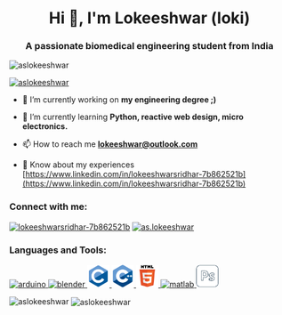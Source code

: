 <h1 align="center">Hi 👋, I'm Lokeeshwar (loki)</h1>
<h3 align="center">A passionate biomedical engineering student from India</h3>

<p align="left"> <img src="https://komarev.com/ghpvc/?username=aslokeeshwar&label=Profile%20views&color=0e75b6&style=flat" alt="aslokeeshwar" /> </p>

<p align="left"> <a href="https://github.com/ryo-ma/github-profile-trophy"><img src="https://github-profile-trophy.vercel.app/?username=aslokeeshwar" alt="aslokeeshwar" /></a> </p>

- 🔭 I’m currently working on **my engineering degree ;)**

- 🌱 I’m currently learning **Python, reactive web design, micro electronics.**

- 📫 How to reach me **lokeeshwar@outlook.com**

- 📄 Know about my experiences [https://www.linkedin.com/in/lokeeshwarsridhar-7b862521b](https://www.linkedin.com/in/lokeeshwarsridhar-7b862521b)

<h3 align="left">Connect with me:</h3>
<p align="left">
<a href="https://linkedin.com/in/lokeeshwarsridhar-7b862521b" target="blank"><img align="center" src="https://raw.githubusercontent.com/rahuldkjain/github-profile-readme-generator/master/src/images/icons/Social/linked-in-alt.svg" alt="lokeeshwarsridhar-7b862521b" height="30" width="40" /></a>
<a href="https://instagram.com/as.lokeeshwar" target="blank"><img align="center" src="https://raw.githubusercontent.com/rahuldkjain/github-profile-readme-generator/master/src/images/icons/Social/instagram.svg" alt="as.lokeeshwar" height="30" width="40" /></a>
</p>

<h3 align="left">Languages and Tools:</h3>
<p align="left"> <a href="https://www.arduino.cc/" target="_blank" rel="noreferrer"> <img src="https://cdn.worldvectorlogo.com/logos/arduino-1.svg" alt="arduino" width="40" height="40"/> </a> <a href="https://www.blender.org/" target="_blank" rel="noreferrer"> <img src="https://download.blender.org/branding/community/blender_community_badge_white.svg" alt="blender" width="40" height="40"/> </a> <a href="https://www.cprogramming.com/" target="_blank" rel="noreferrer"> <img src="https://raw.githubusercontent.com/devicons/devicon/master/icons/c/c-original.svg" alt="c" width="40" height="40"/> </a> <a href="https://www.w3schools.com/cpp/" target="_blank" rel="noreferrer"> <img src="https://raw.githubusercontent.com/devicons/devicon/master/icons/cplusplus/cplusplus-original.svg" alt="cplusplus" width="40" height="40"/> </a> <a href="https://www.w3.org/html/" target="_blank" rel="noreferrer"> <img src="https://raw.githubusercontent.com/devicons/devicon/master/icons/html5/html5-original-wordmark.svg" alt="html5" width="40" height="40"/> </a> <a href="https://www.mathworks.com/" target="_blank" rel="noreferrer"> <img src="https://upload.wikimedia.org/wikipedia/commons/2/21/Matlab_Logo.png" alt="matlab" width="40" height="40"/> </a> <a href="https://www.photoshop.com/en" target="_blank" rel="noreferrer"> <img src="https://raw.githubusercontent.com/devicons/devicon/master/icons/photoshop/photoshop-line.svg" alt="photoshop" width="40" height="40"/> </a> </p>

<p><img align="left" src="https://github-readme-stats.vercel.app/api/top-langs?username=aslokeeshwar&show_icons=true&locale=en&layout=compact" alt="aslokeeshwar" /></p>

<p>&nbsp;<img align="center" src="https://github-readme-stats.vercel.app/api?username=aslokeeshwar&show_icons=true&locale=en" alt="aslokeeshwar" /></p>
